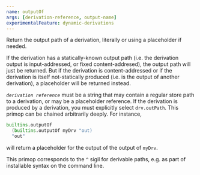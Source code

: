 ```yaml
---
name: outputOf
args: [derivation-reference, output-name]
experimentalFeature: dynamic-derivations
---
```

Return the output path of a derivation, literally or using a placeholder if needed.

If the derivation has a statically-known output path (i.e. the derivation output is input-addressed, or fixed content-addresed), the output path will just be returned.
But if the derivation is content-addressed or if the derivation is itself not-statically produced (i.e. is the output of another derivation), a placeholder will be returned instead.

*`derivation reference`* must be a string that may contain a regular store path to a derivation, or may be a placeholder reference. If the derivation is produced by a derivation, you must explicitly select `drv.outPath`.
This primop can be chained arbitrarily deeply.
For instance,

```nix
builtins.outputOf
  (builtins.outputOf myDrv "out)
  "out"
```

will return a placeholder for the output of the output of `myDrv`.

This primop corresponds to the `^` sigil for derivable paths, e.g. as part of installable syntax on the command line.
